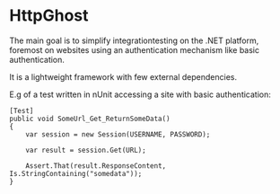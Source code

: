 # HttpGhost

The main goal is to simplify integrationtesting on the .NET platform, foremost on websites using 
an authentication mechanism like basic authentication.

It is a lightweight framework with few external dependencies.


E.g of a test written in nUnit accessing a site with basic authentication:


<pre><code>[Test]
public void SomeUrl_Get_ReturnSomeData()
{
	var session = new Session(USERNAME, PASSWORD);

	var result = session.Get(URL);

	Assert.That(result.ResponseContent, Is.StringContaining("somedata"));
}</code></pre>
